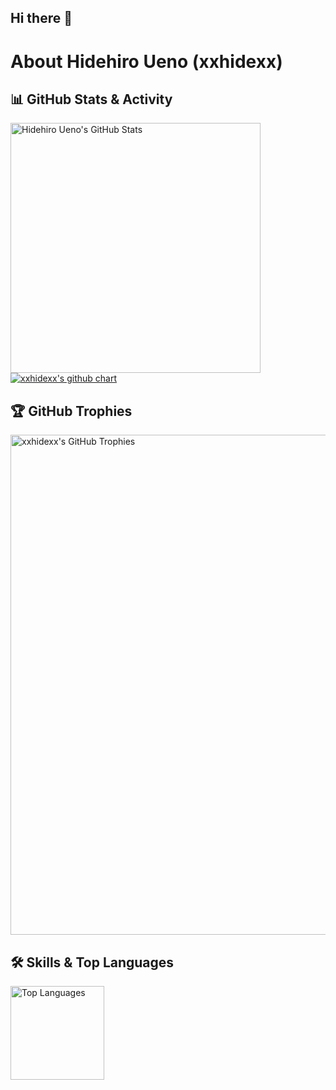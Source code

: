 ## Hi there 👋

# About Hidehiro Ueno (xxhidexx)

## 📊 GitHub Stats & Activity

<img width="400" src="https://github-readme-stats.vercel.app/api?username=xxhidexx&count_private=true&show_icons=true&theme=algolia" alt="Hidehiro Ueno's GitHub Stats">
<br>
<a href="https://github.com/xxhidexx/github-chart">
  <img src="https://github-chart.vercel.app/api?user=xxhidexx" alt="xxhidexx's github chart">
</a>

## 🏆 GitHub Trophies

<img width="800" src="https://github-profile-trophy.vercel.app/?username=xxhidexx&theme=algolia&column=9" alt="xxhidexx's GitHub Trophies">

## 🛠️ Skills & Top Languages

<img height="150px" src="https://github-readme-stats.vercel.app/api/top-langs/?username=xxhidexx&layout=compact&count_private=true&show_icons=true&theme=tokyonight" alt="Top Languages">
